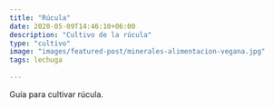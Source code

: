 ```yaml
---
title: "Rúcula"
date: 2020-05-09T14:46:10+06:00
description: "Cultivo de la rúcula"
type: "cultivo"
image: "images/featured-post/minerales-alimentacion-vegana.jpg"
tags: lechuga
  
---
```

Guía para cultivar rúcula.